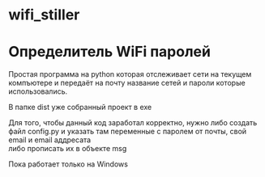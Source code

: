 # wifi_stiller

<h1>Определитель WiFi паролей</h1>

<p>Простая программа на python которая отслеживает сети на текущем компъютере и передаёт на почту название сетей и пароли которые использовались.</p>
<p>В папке dist уже собранный проект в exe</p>
<p>Для того, чтобы данный код заработал корректно, нужно либо создать файл config.py и указать там переменные с паролем от почты, свой email и email аддресата<br>
    либо прописать их в объекте msg</p>
<p>Пока работает только на Windows</p>
